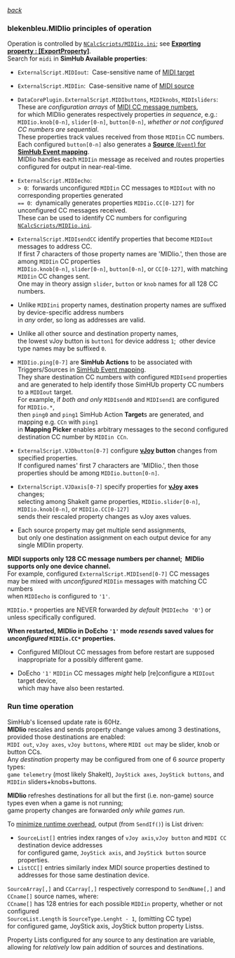 [*back*](../README.md)

### blekenbleu.MIDIio principles of operation

Operation is controlled by [`NCalcScripts/MIDIio.ini`](../NCalcScripts/MIDIio.ini); 
  see [**Exporting property : [ExportProperty]**](https://github.com/SHWotever/SimHub/wiki/NCalc-scripting#exporting-event-trigger--exportevent).  
Search for `midi` in **SimHub Available properties**:

- `ExternalScript.MIDIout`:&nbsp;
   Case-sensitive name of [MIDI target](https://freevstplugins.net/category/midi-vst/controllers/)

- `ExternalScript.MIDIin`:&nbsp;
  Case-sensitive name of [MIDI source](https://en.wikipedia.org/wiki/MIDI_controller)

- `DataCorePlugin.ExternalScript.MIDIbuttons`, `MIDIknobs`, `MIDIsliders`:&nbsp;  
   These are *configuration arrays* of [MIDI CC message numbers](https://professionalcomposers.com/midi-cc-list/),  
   for which MIDIio generates respectively properties *in sequence*, e.g.:  
   `MIDIio.knob[0-n]`, `slider[0-n]`, `button[0-n]`,  *whether or not configured CC numbers are sequential*.  
   These properties track values received from those `MIDIin` CC numbers.  
   Each configured `button[0-n]` also generates a [**Source** (`Event`) for
   **SimHub Event mapping**](https://github.com/SHWotever/SimHub/wiki/NCalc-scripting#exporting-event-trigger--exportevent).  
   MIDIio handles each `MIDIin` message as received and routes properties configured for output in near-real-time.  

-  `ExternalScript.MIDIecho`:  
   `> 0`:&nbsp; forwards unconfigured `MIDIin` CC messages to `MIDIout` with no corresponding properties generated  
   `== 0`:&nbsp; dynamically generates properties `MIDIio.CC[0-127]` for unconfigured CC messages received.  
   These can be used to identify CC numbers for configuring [`NCalcScripts/MIDIio.ini`](../NCalcScripts/MIDIio.ini).  

-  `ExternalScript.MIDIsendCC` identify properties that become `MIDIout` messages to address CC.  
   If first 7 characters of those property names are 'MIDIio.', then those are among `MIDIin` CC properties  
   `MIDIio.knob[0-n]`, `slider[0-n]`, `button[0-n]`, or `CC[0-127]`, with matching `MIDIin` CC changes sent.  
	One may in theory assign `slider`, `button` or `knob` names for all 128 CC numbers.  

- Unlike `MIDIini` property names, destination property names are suffixed by device-specific address numbers  
  in *any* order, so long as addresses are valid.

- Unlike all other source and destination property names,  
  the lowest vJoy button is `button1` for device address `1`;&nbsp; other device type names may be suffixed `0`.

-  `MIDIio.ping[0-7]` are **SimHub Actions**
   to be associated with Triggers/Sources in
   [SimHub Event mapping](https://github.com/SHWotever/SimHub/wiki/NCalc-scripting#exporting-event-trigger--exportevent).  
   They share destination CC numbers with configured `MIDIsend` properties
   and are generated to help identify those SimHUb property CC numbers to a `MIDIout` target.  
   For example, if *both and only* `MIDIsend0` and `MIDIsend1` are configured for `MIDIio.*`,  
   then `ping0` and `ping1` SimHub Action **Target**s are generated, and mapping e.g. `CCn` with `ping1`  
   in **Mapping Picker** enables arbitrary messages to the second configured destination CC number by `MIDIin CCn`.

-  `ExternalScript.VJDbutton[0-7]` configure **[vJoy](https://github.com/blekenbleu/vJoySDK) button** changes from specified properties.  
   If configured names' first 7 characters are 'MIDIio.', then those properties should be among `MIDIio.button[0-n]`.  

-  `ExternalScript.VJDaxis[0-7]` specify properties for **[vJoy](https://github.com/blekenbleu/vJoySDK) axes** changes;&nbsp;  
    selecting among ShakeIt game properties, `MIDIio.slider[0-n]`, `MIDIio.knob[0-n]`, or `MIDIio.CC[0-127]`  
	sends their rescaled property changes as vJoy axes values.  

-  Each source property may get multiple send assignments,  
   but only one destination assignment on each output device for any single MIDIin property.  

**MIDI supports only 128 CC message numbers per channel;&nbsp; MIDIio supports only one device channel.**  
For example, configured `ExternalScript.MIDIsend[0-7]` CC messages  
may be mixed with *unconfigured* `MIDIin` messages with matching CC numbers  
when `MIDIecho` is configured to `'1'`.  

`MIDIio.*` properties are NEVER forwarded *by default* (`MIDIecho '0'`) or unless specifically configured.  

**When restarted, MIDIio in DoEcho `'1'` mode *resends* saved values for *unconfigured* `MIDIin.CC*` properties.**  
- Configured MIDIout CC messages from before restart are supposed inappropriate for a possibly different game.

- DoEcho `'1'` `MIDIin` CC messages *might* help [re]configure a `MIDIout` target device,  
  which may have also been restarted.

### Run time operation
SimHub's licensed update rate is 60Hz.  
**MIDIio** rescales and sends property change values among 3 destinations, provided those destinations are enabled:  
`MIDI out`, `vJoy axes`, `vJoy buttons`, where `MIDI out` may be slider, knob or button CCs.  
Any *destination* property may be configured from one of 6 *source* property types:  
`game telemetry` (most likely ShakeIt), `JoyStick axes`, `JoyStick buttons`, and `MIDIin` sliders+knobs+buttons.

**MIDIio** refreshes destinations for all but the first (i.e. non-game) source types even when a game is not running;  
game property changes are forwarded *only while games run*.  

To [minimize runtime overhead](Which.md), output (from `SendIf()`) is List driven:  
-  `SourceList[]` entries index ranges of `vJoy axis`,`vJoy button` and `MIDI CC` destination device addresses  
   for configured game, `JoyStick axis`, and `JoyStick button` source properties.  
-  `ListCC[]` entries similarly index MIDI source properties destined to addresses for those same destination device.

`SourceArray[,]` and `CCarray[,]` respectively correspond to `SendName[,]` and `CCname[]` source names, where:  
`CCname[]` has 128 entries for each possible `MIDIin` property, whether or not configured  
`SourceList.Length` is `SourceType.Lenght - 1`, (omitting CC type)  
for configured game, JoyStick axis, JoyStick button property Listss.  

Property Lists configured for any source to any destination are variable,  
allowing for *relatively* low pain addition of sources and destinations. 
